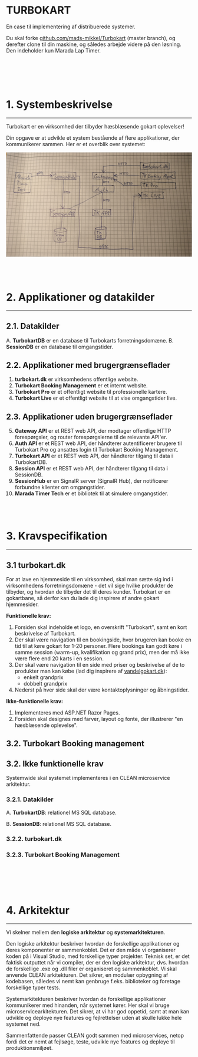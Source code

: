 # TURBOKART
En case til implementering af distribuerede systemer.

Du skal forke [github.com/mads-mikkel/Turbokart](https://github.com/mads-mikkel/Turbokart) (master branch), og derefter clone til din maskine, og således arbejde videre på den løsning. Den indeholder kun Marada Lap Timer.

<br><br><br><br>

# 1. Systembeskrivelse
---
Turbokart er en virksomhed der tilbyder hæsblæsende gokart oplevelser!

Din opgave er at udvikle et system bestående af flere applikationer, der kommunikerer sammen. Her er et overblik over systemet:

![Turbokart systemet](TK-system.jpg)
<br><br><br><br>

# 2. Applikationer og datakilder
---
## 2.1. Datakilder
A. **TurbokartDB** er en database til Turbokarts forretningsdomæne.
B. **SessionDB** er en database til omgangstider.

## 2.2. Applikationer med brugergrænseflader
1. **turbokart.dk** er virksomhedens offentlige website.
2. **Turbokart Booking Management** er et internt website.
3. **Turbokart Pro** er et offentligt website til professionelle kartere.
4. **Turbokart Live** er et offentligt website til at vise omgangstider live.

## 2.3. Applikationer uden brugergrænseflader
5. **Gateway API** er et REST web API, der modtager offentlige HTTP forespørgsler, og router forespørgslerne til de relevante API'er.
6. **Auth API** er et REST web API, der håndterer autentificerer brugere til Turbokart Pro og ansattes login til Turbokart Booking Management.
7. **Turbokart API** er et REST web API, der håndterer tilgang til data i TurbokartDB.
8. **Session API** er et REST web API, der håndterer tilgang til data i SessionDB.
9. **SessionHub** er en SignalR server (SignalR Hub), der notificerer forbundne klienter om omgangstider.
10. **Marada Timer Tech** er et bibliotek til at simulere omgangstider.
<br><br><br><br>

# 3. Kravspecifikation
---
## 3.1 turbokart.dk
For at lave en hjemmeside til en virksomhed, skal man sætte sig ind i virksomhedens forretningsdomæne - det vil sige hvilke produkter de tilbyder, og hvordan de tilbyder det til deres kunder. Turbokart er en gokartbane, så derfor kan du lade dig inspirere af andre gokart hjemmesider.

**Funktionelle krav:**
1. Forsiden skal indeholde et logo, en overskrift "Turbokart", samt en kort beskrivelse af Turbokart.
2. Der skal være navigation til en bookingside, hvor brugeren kan booke en tid til at køre gokart for 1-20 personer. Flere bookings kan godt køre i samme session (warm-up, kvalifikation og grand prix), men der må ikke være flere end 20 karts i en session.
3. Der skal være navigation til en side med priser og beskrivelse af de to produkter man kan købe (lad dig inspirere af [vandelgokart.dk](https://vandelgokart.dk/)): 
    * enkelt grandprix
    * dobbelt grandprix
4. Nederst på hver side skal der være kontaktoplysninger og åbningstider.

**Ikke-funktionelle krav:**
1. Implementeres med ASP.NET Razor Pages.
2. Forsiden skal designes med farver, layout og fonte, der illustrerer "en hæsblæsende oplevelse".


## 3.2. Turbokart Booking management

## 3.2. Ikke funktionelle krav
Systemwide skal systemet implementeres i en CLEAN microservice arkitektur.

### 3.2.1. Datakilder

A. **TurbokartDB**: relationel MS SQL database.

B. **SessionDB**: relationel MS SQL database.

### 3.2.2. turbokart.dk


### 3.2.3. Turbokart Booking Management

<br><br><br><br>

# 4. Arkitektur
---
Vi skelner mellem den **logiske arkitektur** og **systemarkitekturen**. 

Den logiske arkitektur beskriver hvordan de forskellige applikationer og deres komponenter er sammenkoblet. Det er den måde vi organiserer koden på i Visual Studio, med forskellige typer projekter. Teknisk set, er det faktisk outputtet når vi compiler, der er den logiske arkitektur, dvs. hvordan de forskellige .exe og .dll filer er organiseret og sammenkoblet. Vi skal anvende CLEAN arkitekturen. Det sikrer, en modulær opbygning af kodebasen, således vi nemt kan genbruge f.eks. biblioteker og foretage forskellige typer tests.

Systemarkitekturen beskriver hvordan de forskellige applikationer kommunikerer med hinanden, når systemet kører. Her skal vi bruge microservicearkitekturen. Det sikrer, at vi har god oppetid, samt at man kan udvikle og deploye nye features og fejlrettelser uden at skulle lukke hele systemet ned.

Sammenfattende passer CLEAN godt sammen med microservices, netop fordi det er nemt at fejlsøge, teste, udvikle nye features og deploye til produktionsmiljøet.
<br><br><br><br>
